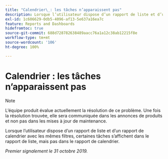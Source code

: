 ```yaml
---
title: "Calendrier\_: les tâches n’apparaissent pas"
description: Lorsque l’utilisateur dispose d’un rapport de liste et d’un rapport de calendrier avec les mêmes filtres, certaines tâches s’affichent dans le rapport de liste, mais pas dans le rapport de calendrier.
exl-id: 1c606629-0db5-4096-af13-5e637a16ea7c
feature: Reports and Dashboards
hidefromtoc: true
source-git-commit: 688d728782638489aacc76a1a12c38ab12215f8e
workflow-type: tm+mt
source-wordcount: '106'
ht-degree: 100%

---
```


# Calendrier : les tâches n’apparaissent pas

>[!NOTE]
>
>L’équipe produit évalue actuellement la résolution de ce problème. Une fois la résolution trouvée, elle sera communiquée dans les annonces de produits et non pas dans les mises à jour de maintenance.

Lorsque l’utilisateur dispose d’un rapport de liste et d’un rapport de calendrier avec les mêmes filtres, certaines tâches s’affichent dans le rapport de liste, mais pas dans le rapport de calendrier.

_Premier signalement le 31 octobre 2019._
